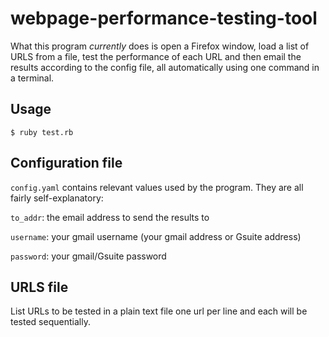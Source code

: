 # webpage-performance-testing-tool

What this program *currently* does is open a Firefox window, load a list of URLS from a file, test the performance of each URL and then email the results according to the config file, all automatically using one command in a terminal.

## Usage

`$ ruby test.rb`

## Configuration file

`config.yaml` contains relevant values used by the program. They are all fairly self-explanatory:

`to_addr`: the email address to send the results to

`username`: your gmail username (your gmail address or Gsuite address)

`password`: your gmail/Gsuite password

## URLS file

List URLs to be tested in a plain text file one url per line and each will be tested sequentially.
